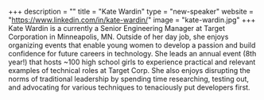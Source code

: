 +++
description = ""
title = "Kate Wardin"
type = "new-speaker"
website = "https://www.linkedin.com/in/kate-wardin/"
image = "kate-wardin.jpg"
+++
Kate Wardin is a currently a Senior Engineering Manager at Target Corporation in Minneapolis, MN.  Outside of her day job, she enjoys organizing events that enable young women to develop a passion and build confidence for future careers in technology.  She leads an annual event (8th year!) that hosts ~100 high school girls to experience practical and relevant examples of technical roles at Target Corp.  She also enjoys disrupting the norms of traditional leadership by spending time researching, testing out, and advocating for various techniques to tenaciously put developers first.